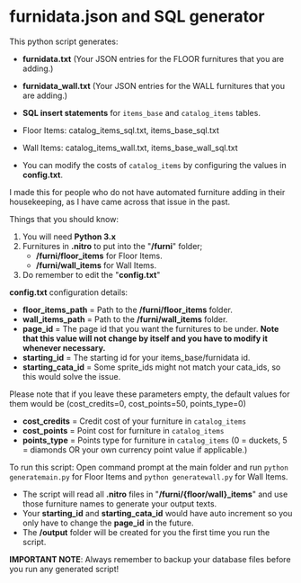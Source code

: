 # furnidata.json and SQL generator

This python script generates:
  - **furnidata.txt** (Your JSON entries for the FLOOR furnitures that you are adding.)
  - **furnidata_wall.txt** (Your JSON entries for the WALL furnitures that you are adding.)
  - **SQL insert statements** for `items_base` and `catalog_items` tables.
  - Floor Items: catalog_items_sql.txt, items_base_sql.txt
  - Wall Items: catalog_items_wall.txt, items_base_wall_sql.txt

  - You can modify the costs of `catalog_items` by configuring the values in **config.txt**.

I made this for people who do not have automated furniture adding in their housekeeping, as I have came across that issue in the past.

Things that you should know:
1. You will need **Python 3.x**
2. Furnitures in **.nitro** to put into the "**/furni**" folder;
   - **/furni/floor_items** for Floor Items.
   - **/furni/wall_items** for Wall Items.
3. Do remember to edit the "**config.txt**"

**config.txt** configuration details:
- **floor_items_path** = Path to the **/furni/floor_items** folder.
- **wall_items_path** = Path to the **/furni/wall_items** folder.
- **page_id** = The page id that you want the furnitures to be under. **Note that this value will not change by itself and you have to modify it whenever necessary.**
- **starting_id** = The starting id for your items_base/furnidata id.
- **starting_cata_id** = Some sprite_ids might not match your cata_ids, so this would solve the issue.

Please note that if you leave these parameters empty, the default values for them would be (cost_credits=0, cost_points=50, points_type=0)
- **cost_credits** = Credit cost of your furniture in `catalog_items`
- **cost_points** = Point cost for furniture in `catalog_items`
- **points_type** = Points type for furniture in `catalog_items` (0 = duckets, 5 = diamonds OR your own currency point value if applicable.)

To run this script:
Open command prompt at the main folder and run ```python generatemain.py``` for Floor Items and ```python generatewall.py``` for Wall Items.
  - The script will read all **.nitro** files in "**/furni/{floor/wall}_items**" and use those furniture names to generate your output texts.
  - Your **starting_id** and **starting_cata_id** would have auto increment so you only have to change the **page_id** in the future.
  - The **/output** folder will be created for you the first time you run the script.

**IMPORTANT NOTE**: Always remember to backup your database files before you run any generated script!
  
